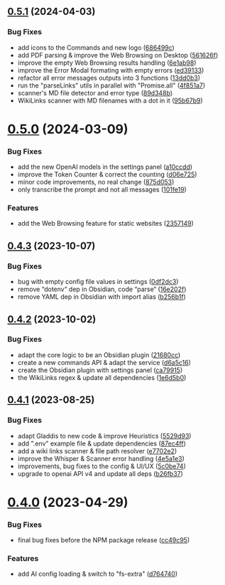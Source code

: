 ## [0.5.1](https://github.com/AurelienStebe/Gladdis/compare/0.5.0...0.5.1) (2024-04-03)


### Bug Fixes

* add icons to the Commands and new logo ([686499c](https://github.com/AurelienStebe/Gladdis/commit/686499c1c3bbcc35d2a13eb199f5edbe322bb64c))
* add PDF parsing & improve the Web Browsing on Desktop ([561626f](https://github.com/AurelienStebe/Gladdis/commit/561626f0afd635d2ca04f0a4cb03c1044348b85f))
* improve the empty Web Browsing results handling ([6e1ab98](https://github.com/AurelienStebe/Gladdis/commit/6e1ab98f84291ecf445199a57c6fd2997c0bef3b))
* improve the Error Modal formating with empty errors ([ed39133](https://github.com/AurelienStebe/Gladdis/commit/ed39133a489aab582c86f63708d57e52982044c7))
* refactor all error messages outputs into 3 functions ([13dd0b3](https://github.com/AurelienStebe/Gladdis/commit/13dd0b3301b2094fab7fe98f985a89e0eeca8492))
* run the "parseLinks" utils in parallel with "Promise.all" ([4f851a7](https://github.com/AurelienStebe/Gladdis/commit/4f851a7e02a0b6e8a69b67e0b8be07823b8bc175))
* scanner's MD file detector and error type ([89d348b](https://github.com/AurelienStebe/Gladdis/commit/89d348b139c0e8fb29b3d1ccb24537ee1ff4dc3d))
* WikiLinks scanner with MD filenames with a dot in it ([95b67b9](https://github.com/AurelienStebe/Gladdis/commit/95b67b90e4eef585048196dcc60562ebdd09b01d))

# [0.5.0](https://github.com/AurelienStebe/Gladdis/compare/0.4.3...0.5.0) (2024-03-09)


### Bug Fixes

* add the new OpenAI models in the settings panel ([a10ccdd](https://github.com/AurelienStebe/Gladdis/commit/a10ccddd9adfc0ab65a3679db75e94ca49edaee7))
* improve the Token Counter & correct the counting ([d06e725](https://github.com/AurelienStebe/Gladdis/commit/d06e725519d1206881c7fc581f6cc5d0663e8b8c))
* minor code improvements, no real change ([875d053](https://github.com/AurelienStebe/Gladdis/commit/875d053fcebe97742e9c6fdfd1ba03d2ab925e74))
* only transcribe the prompt and not all messages ([101fe19](https://github.com/AurelienStebe/Gladdis/commit/101fe1988ebeef2b5698915a69d867db96364c11))


### Features

* add the Web Browsing feature for static websites ([2357149](https://github.com/AurelienStebe/Gladdis/commit/23571495c7ece52c179acc9cc4ebf756d3f3161b))

## [0.4.3](https://github.com/AurelienStebe/Gladdis/compare/0.4.2...0.4.3) (2023-10-07)


### Bug Fixes

* bug with empty config file values in settings ([0df2dc3](https://github.com/AurelienStebe/Gladdis/commit/0df2dc3f08d82bcbd6c9bcdf5eaa7dbd8c63869b))
* remove “dotenv“ dep in Obsidian, code “parse“ ([16e202f](https://github.com/AurelienStebe/Gladdis/commit/16e202f865e4585791b4250ca50010f5d958a0c3))
* remove YAML dep in Obsidian with import alias ([b256b1f](https://github.com/AurelienStebe/Gladdis/commit/b256b1f90ab488e07a87614100a2182dbdb2d7dc))

## [0.4.2](https://github.com/AurelienStebe/Gladdis/compare/0.4.1...0.4.2) (2023-10-02)


### Bug Fixes

* adapt the core logic to be an Obsidian plugin ([21680cc](https://github.com/AurelienStebe/Gladdis/commit/21680cc1a6746b41a9dcdffbe0b6ffbd0a4aa66f))
* create a new commands API & adapt the service ([d6a5c16](https://github.com/AurelienStebe/Gladdis/commit/d6a5c16069224f782a24679476a387d6a84398b5))
* create the Obsidian plugin with settings panel ([ca79915](https://github.com/AurelienStebe/Gladdis/commit/ca7991547b6790db81d97907c6f7ff550b7c8c50))
* the WikiLinks regex & update all dependencies ([1e6d5b0](https://github.com/AurelienStebe/Gladdis/commit/1e6d5b0b99e9edd8dbe849d8b2bea56216276806))

## [0.4.1](https://github.com/AurelienStebe/Gladdis/compare/Gladdis-v0.4.0...Gladdis-v0.4.1) (2023-08-25)


### Bug Fixes

* adapt Gladdis to new code & improve Heuristics ([5529d93](https://github.com/AurelienStebe/Gladdis/commit/5529d93e1941c5adb7d1ed6d0389a34cd4f6831b))
* add ".env" example file & update dependencies ([87ec4ff](https://github.com/AurelienStebe/Gladdis/commit/87ec4ffdd3cd76c41ac575b2d97fb6e63c305f60))
* add a wiki links scanner & file path resolver ([e7702e2](https://github.com/AurelienStebe/Gladdis/commit/e7702e28ad1c1aebd30a61017682e0f5066a2850))
* improve the Whisper & Scanner error handling ([4e5a1e3](https://github.com/AurelienStebe/Gladdis/commit/4e5a1e377415692765ad72db454b456e60b1b5e3))
* improvements, bug fixes to the config & UI/UX ([5c0be74](https://github.com/AurelienStebe/Gladdis/commit/5c0be748eaa637b81ea893f1981a330b8afee0a7))
* upgrade to openai API v4 and update all deps ([b26fb37](https://github.com/AurelienStebe/Gladdis/commit/b26fb377a4572784c3e4cb13a956ac08435afb33))

# [0.4.0](https://github.com/AurelienStebe/Gladdis/compare/Gladdis-v0.3.1...Gladdis-v0.4.0) (2023-04-29)


### Bug Fixes

* final bug fixes before the NPM package release ([cc49c95](https://github.com/AurelienStebe/Gladdis/commit/cc49c9571aa4ead3b80f59e5883aa0ef1dfa165c))


### Features

* add AI config loading & switch to "fs-extra" ([d764740](https://github.com/AurelienStebe/Gladdis/commit/d764740bd732249e4567a46a71624597534d6ade))
